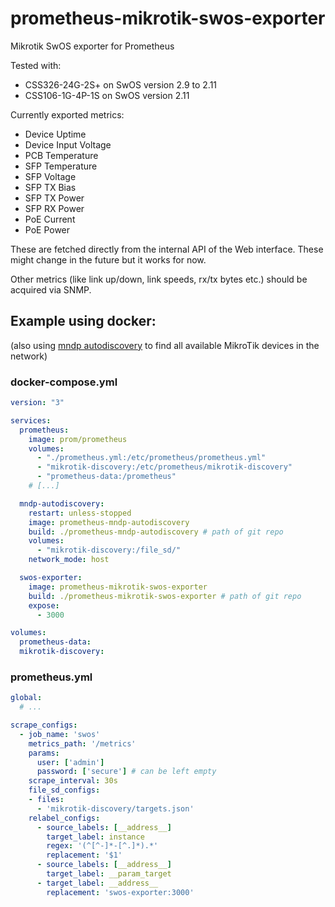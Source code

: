 # prometheus-mikrotik-swos-exporter
Mikrotik SwOS exporter for Prometheus

Tested with:
- CSS326-24G-2S+ on SwOS version 2.9 to 2.11
- CSS106-1G-4P-1S on SwOS version 2.11

Currently exported metrics:
- Device Uptime
- Device Input Voltage
- PCB Temperature
- SFP Temperature
- SFP Voltage
- SFP TX Bias
- SFP TX Power
- SFP RX Power
- PoE Current
- PoE Power

These are fetched directly from the internal API of the Web interface. These might change in the future but it works for now.

Other metrics (like link up/down, link speeds, rx/tx bytes etc.) should be acquired via SNMP.

## Example using docker:
(also using [mndp autodiscovery](https://github.com/patagonaa/prometheus-mndp-autodiscovery) to find all available MikroTik devices in the network)
### docker-compose.yml
```yaml
version: "3"

services:
  prometheus:
    image: prom/prometheus
    volumes:
      - "./prometheus.yml:/etc/prometheus/prometheus.yml"
      - "mikrotik-discovery:/etc/prometheus/mikrotik-discovery"
      - "prometheus-data:/prometheus"
    # [...]

  mndp-autodiscovery:
    restart: unless-stopped
    image: prometheus-mndp-autodiscovery
    build: ./prometheus-mndp-autodiscovery # path of git repo
    volumes:
      - "mikrotik-discovery:/file_sd/"
    network_mode: host

  swos-exporter:
    image: prometheus-mikrotik-swos-exporter
    build: ./prometheus-mikrotik-swos-exporter # path of git repo
    expose:
      - 3000

volumes:
  prometheus-data:
  mikrotik-discovery:
```

### prometheus.yml
```yaml
global:
  # ...

scrape_configs:
  - job_name: 'swos'
    metrics_path: '/metrics'
    params:
      user: ['admin']
      password: ['secure'] # can be left empty
    scrape_interval: 30s
    file_sd_configs:
    - files:
      - 'mikrotik-discovery/targets.json'
    relabel_configs:
      - source_labels: [__address__]
        target_label: instance
        regex: '(^[^-]*-[^.]*).*'
        replacement: '$1'
      - source_labels: [__address__]
        target_label: __param_target
      - target_label: __address__
        replacement: 'swos-exporter:3000'
```
